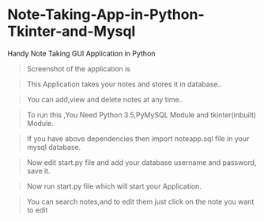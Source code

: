 # Note-Taking-App-in-Python-Tkinter-and-Mysql
Handy Note Taking GUI Application in Python

>Screenshot of the application is


>This Application  takes your notes and stores it in database..

>You can add,view and delete notes at any time..

>To run this ,You Need Python 3.5,PyMySQL Module and tkinter(inbuilt) Module.

>If you have above dependencies then import noteapp.sql file in your mysql database.

>Now edit start.py file and add your database username and password, save it.

>Now run start.py file which will start your Application.

>You can search notes,and to edit them just click on the note you want to edit
 
